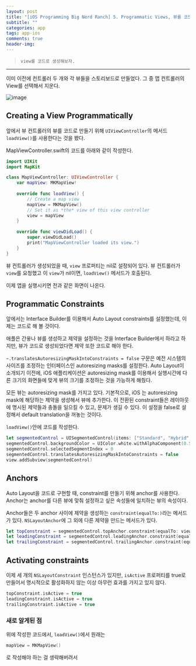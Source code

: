 ```yaml
---  
layout: post  
title: "[iOS Programming Big Nerd Ranch] 5. Programmatic Views, 뷰를 코드로 생성하기"  
subtitle: ""  
categories: app
tags: app-ios 
comments: true  
header-img: 
---  
```

  
> `view를 코드로 생성해보자.`  

---

이미 이전에 컨트롤러 두 개와 각 뷰들을 스토리보드로 만들었다. 그 중 맵 컨트롤러의 View를 선택해서 지운다.

![image](https://user-images.githubusercontent.com/41438361/118354769-b4a7e500-b5a7-11eb-8e31-a592dd00772f.png)


## Creating a View Programmatically

앞에서 뷰 컨트롤러의 뷰를 코드로 만들기 위해 `UIViewController`의 메서드 `loadView()`를 사용한다는 것을 봤다.

MapViewController.swift의 코드를 아래와 같이 작성한다.

```swift
import UIKit
import MapKit

class MapViewController: UIViewController {
    var mapView: MKMapView!
    
    override func loadView() {
        // Create a map view 
        mapView = MKMapView()
        // Set it as *the* view of this view controller
        view = mapView
    }
    
    override func viewDidLoad() {
        super.viewDidLoad()
        print("MapViewController loaded its view.")
    }
}
```

뷰 컨트롤러가 생성되었을 때, `view` 프로퍼티는 nil로 설정되어 있다. 뷰 컨트롤러가 `view`를 요청했고 이 `view`가 nil이면, `loadView()` 메서드가 호출된다. 

이제 앱을 실행시키면 전과 같은 화면이 나온다.

## Programmatic Constraints

앞에서는 Interface Builder를 이용해서 Auto Layout constraints를 설정했는데, 이제는 코드로 해 볼 것이다. 

애플은 간읗나 뷰를 생성하고 제약을 설정하는 것을 Interface Builder에서 하라고 하지만, 뷰가 코드로 생성되었다면 제약 또한 코드로 해야 한다.

`~.translatesAutoresizingMaskIntoConstraints = false` 구문은 예전 시스템의 사이즈를 조정하는 인터페이스인 autoresizing masks를 설정한다. Auto Layout이 소개되기 이전에,
iOS 애플리케이션은 autoresizing mask를 이용해서 실행시간에 다른 크기의 화면들에 맞게 뷰의 크기를 조정하는 것을 가능하게 해줬다.

모든 뷰는 autoresizing mask를 가지고 있다. 기본적으로, iOS 는 autoresizing mask에 해당하는 제약을 생성해서 뷰에 추가한다. 이 전환된 constraint들은
레이아웃에 명시된 제약들과 충돌을 일으킬 수 있고, 문제가 생길 수 있다. 이 설정을 false로 설정해서 default translation을 꺼놓는 것이다.

`loadView()`안에 코드를 작성한다.

```swift
let segmentedControl = UISegmentedControl(items: ["Standard", "Hybrid", "Satellite"])
segmentedControl.backgroundColor = UIColor.white.withAlphaComponent(0.5)
segmentedControl.selectedSegmentIndex = 0
segmentedControl.translatesAutoresizingMaskIntoConstraints = false
view.addSubview(segmentedControl)
```

## Anchors

Auto Layout을 코드로 구현할 때, constraint를 만들기 위해 anchor를 사용한다. Anchor는 anchor를 다른 뷰에 맞춰 설정하고 싶은 속성들에 일치하는 뷰의 속성이다.

Anchor들은 두 anchor 사이에 제약을 생성하는 `constraint(equalTo:)`라는 메서드가 있다. `NSLayoutAnchor`에 그 외에 다른 제약을 만드는 메서드가 있다.

```swift
let topConstraint = segmentedControl.topAnchor.constraint(equalTo: view.topAnchor)
let leadingConstraint = segmentedControl.leadingAnchor.constraint(equalTo: view.leadingAnchor)
let trailingConstraint = segmentedControl.trailingAnchor.constraint(equalTo: view.trailingAnchor)
```

## Activating constraints

이제 세 개의 `NSLayoutConstraint` 인스턴스가 있지만, `isActive` 프로퍼티를 true로 만들어서 명시적으로 활성화하지 않는 이상 아무런 효과를 가지고 있지 않다.

```swift
topConstraint.isActive = true
leadingConstraint.isActive = true
trailingConstraint.isActive = true
```

### 새로 알게된 점

위에 작성한 코드에서, `loadView()`에서 원래는 

```swift
mapView = MKMapView()
```

로 작성해야 하는 걸 생략해버려서 
